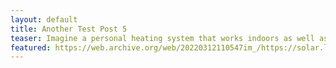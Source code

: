 ```yaml
---
layout: default
title: Another Test Post 5
teaser: Imagine a personal heating system that works indoors as well as outdoors, can be taken anywhere, requires little energy, and is independent of any infrastructure. It exists – and is hundreds of years old.
featured: https://web.archive.org/web/20220312110547im_/https://solar.lowtechmagazine.com/dithers/warmwaterzak.png
---
```

